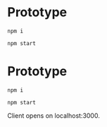 # Prototype

`npm i`

`npm start`

# Prototype

`npm i`

`npm start`

Client opens on localhost:3000.
